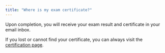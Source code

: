 ```yaml
---
title: "Where is my exam certificate?"
---
```


Upon completion, you will receive your exam result and certificate in your email inbox.

If you lost or cannot find your certificate, you can always visit the [certification page](https://create.arduino.cc/edu/courses/local/certification).
